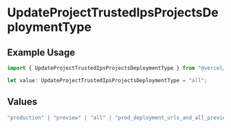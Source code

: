 # UpdateProjectTrustedIpsProjectsDeploymentType

## Example Usage

```typescript
import { UpdateProjectTrustedIpsProjectsDeploymentType } from "@vercel/sdk/models/updateprojectop.js";

let value: UpdateProjectTrustedIpsProjectsDeploymentType = "all";
```

## Values

```typescript
"production" | "preview" | "all" | "prod_deployment_urls_and_all_previews"
```